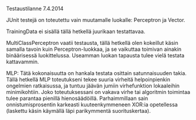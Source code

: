 Testaustilanne 7.4.2014

JUnit testejä on toteutettu vain muutamalle luokalle: Perceptron ja Vector.

TrainingData ei sisällä tällä hetkellä juurikaan testattavaa.

MultiClassPerceptron vaatii testausta, tällä hetkellä olen kokeillut käsin samalla tavoin kuin Perceptron-luokkaa, ja se vaikuttaa toimivan ainakin binäärisessä luokittelussa. Useamman luokan tapausta tulee vielä testata kattavammin.

MLP: Tätä kokonaisuutta on hankala testata osittain satunnaisuuden takia. Tällä hetkellä MLP toteutukseni tekee suuria virheitä helpoinpienkin ongelmien ratkaisussa, ja tuntuu jäävän jumiin virhefunktion lokaaleihin minimikohtiin. Joko toteutuksessani on vakava virhe tai algoritmin toimintaa tulee parantaa pienillä hienosäädöillä. Parhaimmillaan sain onnistumisprosentin karkeasti kuuteenkymmeneen XOR:ia opetellessa (laskettu käsin käymällä läpi parikymmentä suorituskertaa).
